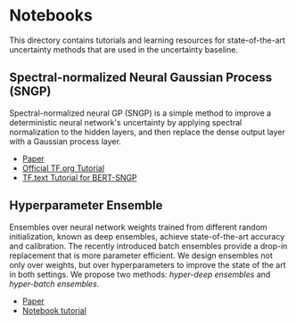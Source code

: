 # Notebooks

This directory contains tutorials and learning resources for state-of-the-art 
uncertainty methods that are used in the uncertainty baseline.


## Spectral-normalized Neural Gaussian Process (SNGP)

Spectral-normalized neural GP (SNGP) is a simple method to improve
a deterministic neural network's uncertainty by applying spectral
normalization to the hidden layers, and then replace the dense output layer
with a Gaussian process layer.

* [Paper](https://arxiv.org/abs/2006.10108)
* [Official TF.org Tutorial](https://www.tensorflow.org/tutorials/understanding/sngp)
* [TF.text Tutorial for BERT-SNGP](https://www.tensorflow.org/text/tutorials/uncertainty_quantification_with_sngp_bert)


## Hyperparameter Ensemble

Ensembles over neural network weights trained from different random initialization, known as deep ensembles, achieve state-of-the-art accuracy and calibration. The recently introduced batch ensembles provide a drop-in replacement that is more parameter efficient. We design ensembles not only over weights, but over hyperparameters to improve the state of the art in both settings. We propose two methods: *hyper-deep ensembles* and *hyper-batch ensembles*.

* [Paper](https://arxiv.org/abs/2006.13570) 
* [Notebook tutorial](https://github.com/google/uncertainty-baselines/blob/master/baselines/notebooks/Hyperparameter_Ensembles.ipynb)
